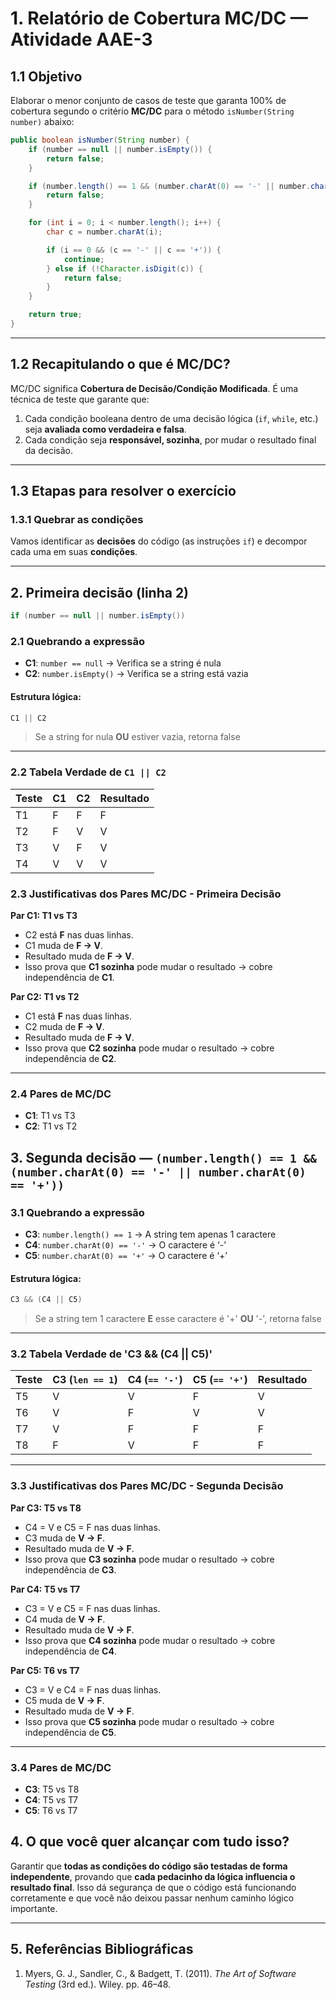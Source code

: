 # 1. Relatório de Cobertura MC/DC — Atividade AAE-3

## 1.1 Objetivo

Elaborar o menor conjunto de casos de teste que garanta 100% de cobertura segundo o critério **MC/DC** para o método `isNumber(String number)` abaixo:

```java
public boolean isNumber(String number) {
    if (number == null || number.isEmpty()) {
        return false;
    }

    if (number.length() == 1 && (number.charAt(0) == '-' || number.charAt(0) == '+')) {
        return false;
    }

    for (int i = 0; i < number.length(); i++) {
        char c = number.charAt(i);

        if (i == 0 && (c == '-' || c == '+')) {
            continue;
        } else if (!Character.isDigit(c)) {
            return false;
        }
    }

    return true;
}
```
---

## 1.2 Recapitulando o que é MC/DC?

MC/DC significa **Cobertura de Decisão/Condição Modificada**. É uma técnica de teste que garante que:

1. Cada condição booleana dentro de uma decisão lógica (`if`, `while`, etc.) seja **avaliada como verdadeira e falsa**.
2. Cada condição seja **responsável, sozinha**, por mudar o resultado final da decisão.

---

## 1.3 Etapas para resolver o exercício

### 1.3.1 Quebrar as condições

Vamos identificar as **decisões** do código (as instruções `if`) e decompor cada uma em suas **condições**.

---

## 2. Primeira decisão (linha 2)

```java
if (number == null || number.isEmpty())
```

### 2.1 Quebrando a expressão

- **C1**: `number == null` → Verifica se a string é nula
- **C2**: `number.isEmpty()` → Verifica se a string está vazia

#### Estrutura lógica:

```java
C1 || C2
```
> Se a string for nula **OU** estiver vazia, retorna false

---

### 2.2 Tabela Verdade de `C1 || C2`

| Teste | C1 | C2 | Resultado |
|-------|----|----|-----------|
| T1    | F  | F  | F         |
| T2    | F  | V  | V         |
| T3    | V  | F  | V         |
| T4    | V  | V  | V         |

### 2.3 Justificativas dos Pares MC/DC - Primeira Decisão

**Par C1: T1 vs T3**

- C2 está **F** nas duas linhas.  
- C1 muda de **F → V**.  
- Resultado muda de **F → V**.  
- Isso prova que **C1 sozinha** pode mudar o resultado → cobre independência de **C1**.

**Par C2: T1 vs T2**

- C1 está **F** nas duas linhas.  
- C2 muda de **F → V**.  
- Resultado muda de **F → V**.  
- Isso prova que **C2 sozinha** pode mudar o resultado → cobre independência de **C2**.

---

### 2.4 Pares de MC/DC

- **C1**: T1 vs T3  
- **C2**: T1 vs T2

## 3. Segunda decisão — `(number.length() == 1 && (number.charAt(0) == '-' || number.charAt(0) == '+'))`

### 3.1 Quebrando a expressão

- **C3**: `number.length() == 1` → A string tem apenas 1 caractere
- **C4**: `number.charAt(0) == '-'` → O caractere é ‘-’ 
- **C5**: `number.charAt(0) == '+'` → O caractere é ‘+’

#### Estrutura lógica:

```java
C3 && (C4 || C5)
```
> Se a string tem 1 caractere **E** esse caractere é '+' **OU** '-', retorna false

---

### 3.2 Tabela Verdade de 'C3 && (C4 || C5)'

| Teste | C3 (`len == 1`) | C4 (`== '-'`) | C5 (`== '+'`) | Resultado |
| ----- | --------------- | ------------- | ------------- | --------- |
| T5    | V               | V             | F             | V         |
| T6    | V               | F             | V             | V         |
| T7    | V               | F             | F             | F         |
| T8    | F               | V             | F             | F         |

---

### 3.3 Justificativas dos Pares MC/DC - Segunda Decisão

**Par C3: T5 vs T8**

* C4 = V e C5 = F nas duas linhas.
* C3 muda de **V → F**.
* Resultado muda de **V → F**.
* Isso prova que **C3 sozinha** pode mudar o resultado → cobre independência de **C3**.

**Par C4: T5 vs T7**

* C3 = V e C5 = F nas duas linhas.
* C4 muda de **V → F**.
* Resultado muda de **V → F**.
* Isso prova que **C4 sozinha** pode mudar o resultado → cobre independência de **C4**.

**Par C5: T6 vs T7**

* C3 = V e C4 = F nas duas linhas.
* C5 muda de **V → F**.
* Resultado muda de **V → F**.
* Isso prova que **C5 sozinha** pode mudar o resultado → cobre independência de **C5**.

---

### 3.4 Pares de MC/DC 

* **C3**: T5 vs T8
* **C4**: T5 vs T7
* **C5**: T6 vs T7

## 4. O que você quer alcançar com tudo isso?

Garantir que **todas as condições do código são testadas de forma independente**, provando que **cada pedacinho da lógica influencia o resultado final**. Isso dá segurança de que o código está funcionando corretamente e que você não deixou passar nenhum caminho lógico importante.

---

## 5. Referências Bibliográficas

1. Myers, G. J., Sandler, C., & Badgett, T. (2011). *The Art of Software Testing* (3rd ed.). Wiley. pp. 46–48.
